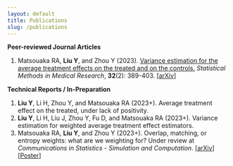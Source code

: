 ```yaml
---
layout: default
title: Publications
slug: /publications
---
```


<b> Peer-reviewed Journal Articles </b>
<br>
<ol>	
<li> Matsouaka RA, <b>Liu Y</b>, and Zhou Y (2023). <a href="https://journals.sagepub.com/doi/10.1177/09622802221142532" target="_blank">Variance estimation for the average treatment effects on the treated and on the controls.</a> <em>Statistical Methods in Medical Research</em>, <b>32</b>(2): 389-403. [<a href="https://arxiv.org/abs/2209.10742" target="_blank">arXiv</a>] </li>	
</ol>
  
<b> Technical Reports / In-Preparation </b>
<br>
<ol>	
<li><b>Liu Y</b>, Li H, Zhou Y, and Matsouaka RA (2023+). Average treatment effect on the treated, under lack of positivity. </li>
<li><b>Liu Y</b>, Li H, Liu J, Zhou Y, Fu D, and Matsouaka RA (2023+). Variance estimation for weighted average treatment effect estimators. </li>
<li>Matsouaka RA, <b>Liu Y</b>, and Zhou Y (2023+). Overlap, matching, or entropy weights: what are we weighting for? Under review at <em>Communications in Statistics - Simulation and Computation</em>. [<a href="https://arxiv.org/abs/2210.12968" target="_blank">arXiv</a>][<a href="https://drive.google.com/file/d/1ZzOozzbP0mG1g0g7j1bC1rxFWKydUZKm/view?usp=drive_link" target="_blank">Poster</a>] </li>
</ol>

<br />
